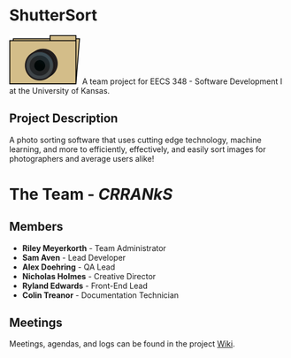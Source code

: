 # ShutterSort 
<img src="ShutterSort%20Logo%20DRAFT.png" width="128"/>
A team project for EECS 348 - Software Development I at the University of Kansas.


## Project Description
A photo sorting software that uses cutting edge technology, machine learning, and more to efficiently, effectively, and easily sort images for photographers and average users alike!

# The Team - _**CRRANkS**_
## Members
* **Riley Meyerkorth**   - Team Administrator
* **Sam Aven**           - Lead Developer
* **Alex Doehring**      - QA Lead
* **Nicholas Holmes**    - Creative Director
* **Ryland Edwards**     - Front-End Lead
* **Colin Treanor**      - Documentation Technician

## Meetings
Meetings, agendas, and logs can be found in the project [Wiki](https://github.com/m-riley04/ShutterSort/wiki).
